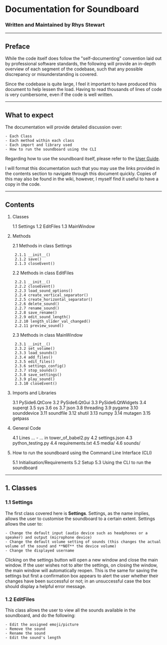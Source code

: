 # Documentation for Soundboard

### Written and Maintained by Rhys Stewart

---

## Preface

While the code itself does follow the "self-documenting" convention laid out by professional software standards, the following will provide an in-depth overview of each
segment of the codebase, such that any possible discrepancy or misunderstanding is covered. 

Since the codebase is quite large, I feel it important to have produced this document to help lessen the load. Having to read thousands of lines of code is very cumbersome, 
even if the code is well written. 

---


## What to expect

The documentation will provide detailed discussion over:

    - Each Class
    - Each method within each class
    - Each import and library used
    - How to run the soundboard using the CLI

Regarding how to use the soundboard itself, please refer to the [User Guide](). 

I will format this documentation such that you may use the links provided in the contents section to navigate through this document quickly. Copies of this may also be found in the wiki, however, I myself find it useful to have a copy in the code. 

---

## Contents

1. Classes

    1.1 Settings
    1.2 EditFiles
    1.3 MainWindow

2. Methods

    2.1 Methods in class Settings

        2.1.1 __init__()
        2.1.2 save()
        2.1.3 closeEvent()

    2.2 Methods in class EditFiles

        2.2.1 __init__()
        2.2.2 closeEvent()
        2.2.3 load_sound_options()
        2.2.4 create_vertical_separator()
        2.2.5 create_horizontal_separator()
        2.2.6 delete_sound()
        2.2.7 rename_sound()
        2.2.8 save_rename()
        2.2.9 edit_sound_length()
        2.2.10 length_slider_val_changed()
        2.2.11 preview_sound()

    2.3 Methods in class MainWindow

        2.3.1 __init__()
        2.3.2 set_volume()
        2.3.3 load_sounds()
        2.3.4 add_files()
        2.3.5 edit_files()
        2.3.6 settings_config()
        2.3.7 stop_sounds()
        2.3.8 save_settings()
        2.3.9 play_sound()
        2.3.10 closeEvent()

3. Imports and Libraries

    3.1 PySide6.QtCore
    3.2 PySide6.QtGui
    3.3 PySide6.QtWidgets
    3.4 superqt
    3.5 sys
    3.6 os
    3.7 json
    3.8 threading
    3.9 pygame
    3.10 sounddevice
    3.11 soundfile
    3.12 shutil
    3.13 numpy
    3.14 mutagen
    3.15 getpass

4. General Code

    4.1 Lines ... - ... in tower_of_babel2.py
    4.2 settings.json
    4.3 python_testing.py
    4.4 requirements.txt
    4.5 media/
    4.6 sounds/


5. How to run the soundboard using the Command Line Interface (CLI)

    5.1 Initialisation/Requirements
    5.2 Setup
    5.3 Using the CLI to run the soundboard

---

## 1. Classes

### 1.1 Settings

The first class covered here is **Settings**. Settings, as the name implies, allows the user to customise the soundboard
to a certain extent. Settings allows the user to:

    - Change the default input (audio device such as headphones or a speaker) and output (microphone device) 
    - Change the default volume setting of sounds (this changes the actual volume of the sound and **NOT** the device volume)
    - Change the displayed username

Clicking on the settings button will open a new window and close the main window. If the user wishes not to alter the settings, on closing the window, the main window will automatically reopen. This is the same for saving the settings but first a confirmation box appears to alert the user whether their changes have been successful or not; in an unsuccessful case the box should display a helpful error message.


### 1.2 EditFiles

This class allows the user to view all the sounds available in the soundboard, and do the following:

    - Edit the assigned emoji/picture
    - Remove the sound
    - Rename the sound
    - Edit the sound's length



